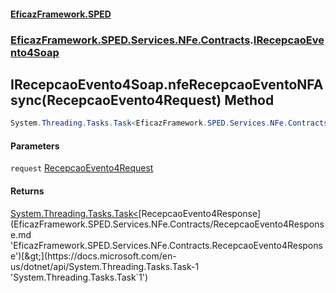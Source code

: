 #### [EficazFramework.SPED](EficazFrameworkSPED.md 'EficazFramework SPED')
### [EficazFramework.SPED.Services.NFe.Contracts](EficazFramework.SPED.Services.NFe.Contracts.md 'EficazFramework.SPED.Services.NFe.Contracts').[IRecepcaoEvento4Soap](EficazFramework.SPED.Services.NFe.Contracts.md#EficazFramework.SPED.Services.NFe.Contracts.IRecepcaoEvento4Soap 'EficazFramework.SPED.Services.NFe.Contracts.IRecepcaoEvento4Soap')

## IRecepcaoEvento4Soap.nfeRecepcaoEventoNFAsync(RecepcaoEvento4Request) Method

```csharp
System.Threading.Tasks.Task<EficazFramework.SPED.Services.NFe.Contracts.RecepcaoEvento4Response> nfeRecepcaoEventoNFAsync(EficazFramework.SPED.Services.NFe.Contracts.RecepcaoEvento4Request request);
```
#### Parameters

<a name='EficazFramework.SPED.Services.NFe.Contracts.IRecepcaoEvento4Soap.nfeRecepcaoEventoNFAsync(EficazFramework.SPED.Services.NFe.Contracts.RecepcaoEvento4Request).request'></a>

`request` [RecepcaoEvento4Request](EficazFramework.SPED.Services.NFe.Contracts/RecepcaoEvento4Request.md 'EficazFramework.SPED.Services.NFe.Contracts.RecepcaoEvento4Request')

#### Returns
[System.Threading.Tasks.Task&lt;](https://docs.microsoft.com/en-us/dotnet/api/System.Threading.Tasks.Task-1 'System.Threading.Tasks.Task`1')[RecepcaoEvento4Response](EficazFramework.SPED.Services.NFe.Contracts/RecepcaoEvento4Response.md 'EficazFramework.SPED.Services.NFe.Contracts.RecepcaoEvento4Response')[&gt;](https://docs.microsoft.com/en-us/dotnet/api/System.Threading.Tasks.Task-1 'System.Threading.Tasks.Task`1')